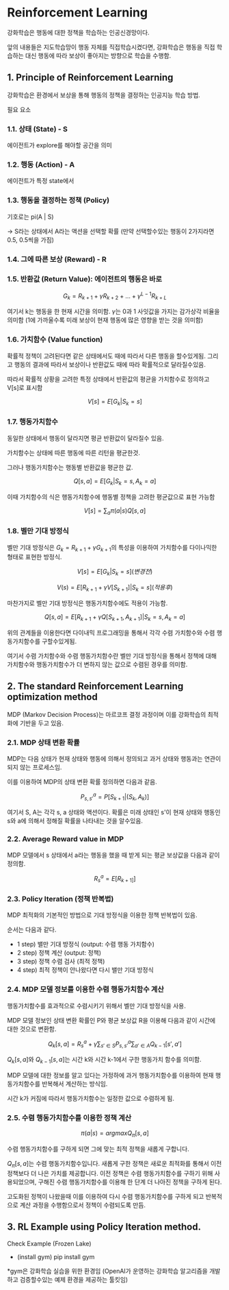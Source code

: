 # Reinforcement Learning

강화학습은 행동에 대한 정책을 학습하는 인공신경망이다.

앞의 내용들은 지도학습망이 행동 자체를 직접학습시켰다면, 강화학습은 행동을 직접 학습하는 대신 행동에 따라 보상이 좋아지는 방향으로 학습을 수행함.

## 1. Principle of Reinforcement Learning

강화학습은 환경에서 보상을 통해 행동의 정책을 결정하는 인공지능 학습 방법.

필요 요소

### 1.1. 상태 (State) - S

에이전트가 explore를 해야할 공간을 의미

### 1.2. 행동 (Action) - A

에이전트가 특정 state에서  

### 1.3. 행동을 결정하는 정책 (Policy) 

기호로는 pi(A | S)

-> S라는 상태에서 A라는 액션을 선택할 확률 (만약 선택할수있는 행동이 2가지라면 0.5, 0.5씩을 가짐)

### 1.4. 그에 따른 보상 (Reward) - R

### 1.5. 반환값 (Return Value): 에이전트의 행동은 바로

$$G_k = R_{k+1} + \gamma R_{k+2} + ... + \gamma^{L-1}R_{k+L}$$

여기서 k는 행동을 한 현재 시간을 의미함. $\gamma$는 0과 1 사잇값을 가지는 감가상각 비율을 의미함 (1에 가까울수록 미래 보상이 현재 행동에 많은 영향을 받는 것을 의미함)

### 1.6. 가치함수 (Value function)

확률적 정책이 고려된다면 같은 상태에서도 때에 따라서 다른 행동을 할수있게됨. 그리고 행동의 결과에 따라서 보상이나 반환값도 때에 따라 확률적으로 달라질수있음.

따라서 확률적 상황을 고려한 특정 상태에서 반환값의 평균을 가치함수로 정의하고 V[s]로 표시함

$$V[s] = E[G_{k}|S_{k}=s]$$

### 1.7. 행동가치함수

동일한 상태에서 행동이 달라지면 평균 반환값이 달라질수 있음.

가치함수는 상태에 따른 행동에 따른 리턴을 평균한것.

그러나 행동가치함수는 행동별 반환값을 평균한 값.

$$Q[s, a] = E[G_{k}|S_{k}=s, A_k = a]$$

이때 가치함수의 식은 행동가치함수에 행동별 정책을 고려한 평균값으로 표현 가능함

$$V[s] = \sum_a \pi(a|s)Q[s, a]$$

### 1.8. 벨만 기대 방정식

벨만 기대 방정식은 $G_k = R_{k+1} + \gamma G_{k+1}$의 특성을 이용하여 가치함수를 다이나믹한 형태로 표현한 방정식.

$$V[s] = E[G_{k}|S_{k}=s] (변경전)$$

$$V(s) = E[R_{k+1} + \gamma V[S_{k+1}]|S_k = s] (적용후) $$

마찬가지로 벨만 기대 방정식은 행동가치함수에도 적용이 가능함.

$$Q[s, a] = E[R_{k+1} + \gamma Q[S_{k+1}, A_{k+1}]|S_{k}=s, A_k = a]$$

위의 관계들을 이용한다면 다이내믹 프로그래밍을 통해서 각각 수렴 가치함수와 수렴 행동가치함수를 구할수있게됨.

여기서 수렴 가치함수와 수렴 행동가치함수란 벨만 기대 방정식을 통해서 정책에 대해 가치함수와 행동가치함수가 더 변하지 않는 값으로 수렴된 경우를 의미함.

## 2. The standard Reinforcement Learning optimization method

MDP (Markov Decision Process)는 마르코프 결정 과정이며 이를 강화학습의 최적화에 기반을 두고 있음.

### 2.1. MDP 상태 변환 확률

MDP는 다음 상태가 현재 상태와 행동에 의해서 정의되고 과거 상태와 행동과는 연관이 되지 않는 프로세스임.

이를 이용하여 MDP의 상태 변환 확률 정의하면 다음과 같음.

$$P_{s, s'}^a=P[S_{k+1}|(S_k, A_k)]$$

여기서 S, A는 각각 s, a 상태와 액션이다. 확률은 미래 상태인 s'이 현재 상태와 행동인 s와 a에 의해서 정해질 확률을 나타내는 것을 알수있음.

### 2.2. Average Reward value in MDP

MDP 모델에서 s 상태에서 a라는 행동을 했을 때 받게 되는 평균 보상값을 다음과 같이 정의함.

$$R_{s}^a=E[R_{k+1]}]$$


### 2.3. Policy Iteration (정책 반복법)

MDP 최적화의 기본적인 방법으로 기대 방정식을 이용한 정책 반복법이 있음.

순서는 다음과 같다.

- 1 step) 밸만 기대 방정식 (output: 수렴 행동 가치함수)
- 2 step) 정책 계산 (output: 정책)
- 3 step) 정책 수렴 검사 (최적 정책)
- 4 step) 최적 정책이 안나왔다면 다시 밸만 기대 방정식

### 2.4. MDP 모델 정보를 이용한 수렴 행동가치함수 계산

행동가치함수를 효과적으로 수렴시키기 위해서 벨만 기대 방정식을 사용.

MDP 모델 정보인 상태 변환 확률인 P와 평균 보상값 R을 이용해 다음과 같이 시간에 대한 것으로 변환함.

$$Q_k[s, a]=R_{s}^a + \gamma \sum_{s'\in S}P_{s, s'}^a \sum_{a' \in A}Q_{k-1}[s', a'] $$

$Q_k[s, a]$와 $Q_{k-1}[s, a]$는 시간 k와 시간 k-1에서 구한 행동가치 함수를 의미함.

MDP 모델에 대한 정보를 알고 있다는 가정하에 과거 행동가치함수를 이용하여 현재 행동가치함수를 반복해서 계산하는 방식임.

시간 k가 커짐에 따라서 행동가치함수는 일정한 값으로 수렴하게 됨.

### 2.5. 수렴 행동가치함수를 이용한 정책 계산

$$\pi(a|s)=argmax Q_{\pi}[s,a]$$

수렴 행동가치함수를 구하게 되면 그에 맞는 최적 정책을 새롭게 구합니다.

$Q_{\pi}[s,a]$는 수렴 행동가치함수입니다. 새롭게 구한 정책은 새로운 최적화를 통해서 이전 정책보다 더 나은 가치를 제공합니다. 이전 정책은 수렴 행동가치함수를 구하기 위해 사용되었으며, 구해진 수렴 행동가치함수를 이용해 한 단계 더 나아진 정책을 구하게 된다.

고도화된 정책이 나왔을때 이를 이용하여 다시 수렴 행동가치함수를 구하게 되고 반복적으로 계산 과정을 수행함으로서 정책이 수렴되도록 만듬.

## 3. RL Example using Policy Iteration method.

Check Example (Frozen Lake)

- (install gym) pip install gym

*gym은 강화학습 실습을 위한 환경임 (OpenAI가 운영하는 강화학습 알고리즘을 개발하고 검증할수있는 예제 환경을 제공하는 툴킷임)